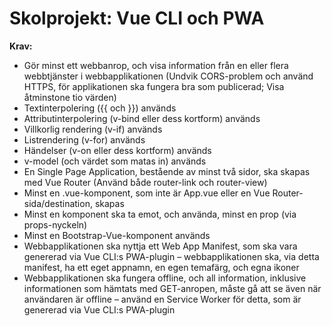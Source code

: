 # Skolprojekt: Vue CLI och PWA

**Krav:**

* Gör minst ett webbanrop, och visa information från en eller flera webbtjänster i webbapplikationen (Undvik CORS-problem och använd HTTPS, för applikationen ska fungera bra som publicerad; Visa åtminstone tio värden)
* Textinterpolering ({{ och }}) används
* Attributinterpolering (v-bind eller dess kortform) används
* Villkorlig rendering (v-if) används
* Listrendering (v-for) används
* Händelser (v-on eller dess kortform) används
* v-model (och värdet som matas in) används
* En Single Page Application, bestående av minst två sidor, ska skapas med Vue Router (Använd både router-link och router-view)
* Minst en .vue-komponent, som inte är App.vue eller en Vue Router-sida/destination, skapas
* Minst en komponent ska ta emot, och använda, minst en prop (via props-nyckeln)
* Minst en Bootstrap-Vue-komponent används
* Webbapplikationen ska nyttja ett Web App Manifest, som ska vara genererad via Vue CLI:s PWA-plugin – webbapplikationen ska, via detta manifest, ha ett eget appnamn, en egen temafärg, och egna ikoner
* Webbapplikationen ska fungera offline, och all information, inklusive informationen som hämtats med GET-anropen, måste gå att se även när användaren är offline – använd en Service Worker för detta, som är genererad via Vue CLI:s PWA-plugin
